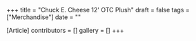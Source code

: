 +++
title = "Chuck E. Cheese 12' OTC Plush"
draft = false
tags = ["Merchandise"]
date = ""

[Article]
contributors = []
gallery = []
+++